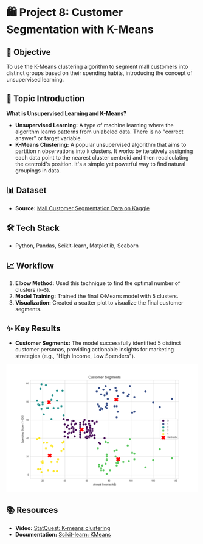 # 🛍️ Project 8: Customer Segmentation with K-Means

## 🎯 Objective
To use the K-Means clustering algorithm to segment mall customers into distinct groups based on their spending habits, introducing the concept of unsupervised learning.

## 📖 Topic Introduction
**What is Unsupervised Learning and K-Means?**
- **Unsupervised Learning:** A type of machine learning where the algorithm learns patterns from unlabeled data. There is no "correct answer" or target variable.
- **K-Means Clustering:** A popular unsupervised algorithm that aims to partition `n` observations into `k` clusters. It works by iteratively assigning each data point to the nearest cluster centroid and then recalculating the centroid's position. It's a simple yet powerful way to find natural groupings in data.

## 📊 Dataset
- **Source:** [Mall Customer Segmentation Data on Kaggle](https://www.kaggle.com/datasets/vjchoudhary7/customer-segmentation-tutorial-in-python)

## 🛠️ Tech Stack
- Python, Pandas, Scikit-learn, Matplotlib, Seaborn

## 📈 Workflow
1.  **Elbow Method:** Used this technique to find the optimal number of clusters (`k=5`).
2.  **Model Training:** Trained the final K-Means model with 5 clusters.
3.  **Visualization:** Created a scatter plot to visualize the final customer segments.

## ✨ Key Results
- **Customer Segments:** The model successfully identified 5 distinct customer personas, providing actionable insights for marketing strategies (e.g., "High Income, Low Spenders").

![Customer Segments](customer_segments.png)

## 📚 Resources
- **Video:** [StatQuest: K-means clustering](https://www.youtube.com/watch?v=4b5d3muPQmA)
- **Documentation:** [Scikit-learn: KMeans](https://scikit-learn.org/stable/modules/generated/sklearn.cluster.KMeans.html)
